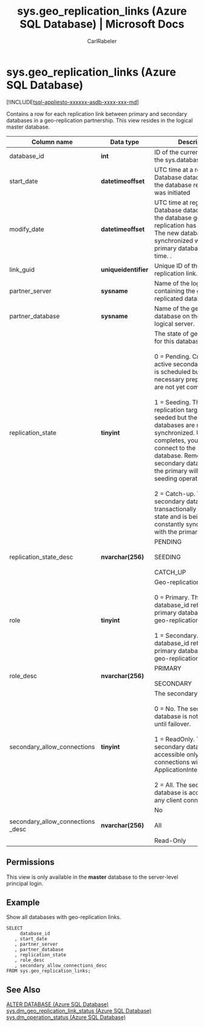 ﻿---
title: "sys.geo_replication_links (Azure SQL Database) | Microsoft Docs"
ms.custom: ""
ms.date: "10/18/2016"
ms.prod: ""
ms.prod_service: "sql-database"
ms.reviewer: ""
ms.service: "sql-database"
ms.suite: "sql"
ms.technology: system-objects
ms.tgt_pltfrm: ""
ms.topic: conceptual
f1_keywords: 
  - "dm_geo_replication_links_TSQL"
  - "dm_geo_replication_links"
  - "sys.dm_geo_replication_links"
  - "sys.dm_geo_replication_links_TSQL"
helpviewer_keywords: 
  - "sys.dm_geo_replication_links dynamic management view"
  - "dm_geo_replication_links dynamic management view"
ms.assetid: 58911798-1d60-4f28-87ab-2def2bfc3de7
caps.latest.revision: 14
author: "CarlRabeler"
ms.author: "carlrab"
manager: craigg
monikerRange: "= azuresqldb-current || = sqlallproducts-allversions"
---
# sys.geo_replication_links (Azure SQL Database)
[!INCLUDE[tsql-appliesto-xxxxxx-asdb-xxxx-xxx-md](../../includes/tsql-appliesto-xxxxxx-asdb-xxxx-xxx-md.md)]

  Contains a row for each replication link between primary and secondary databases in a geo-replication partnership. This view resides in the logical master database.  
  
|Column name|Data type|Description|  
|-----------------|---------------|-----------------|  
|database_id|**int**|ID of the current database in the sys.databases view.|  
|start_date|**datetimeoffset**|UTC time at a regional SQL Database datacenter when the database replication was initiated|  
|modify_date|**datetimeoffset**|UTC time at regional SQL Database datacenter when the database geo-replication has completed. The new database is synchronized with the primary database as of this time. .|  
|link_guid|**uniqueidentifier**|Unique ID of the geo-replication link.|  
|partner_server|**sysname**|Name of the logical server containing the geo-replicated database.|  
|partner_database|**sysname**|Name of the geo-replicated database on the linked logical server.|  
|replication_state|**tinyint**|The state of geo-replication for this database, one of:.<br /><br /> 0 = Pending. Creation of the active secondary database is scheduled but the necessary preparation steps are not yet completed.<br /><br /> 1 = Seeding. The geo-replication target is being seeded but the two databases are not yet synchronized. Until seeding completes, you cannot connect to the secondary database. Removing secondary database from the primary will cancel the seeding operation.<br /><br /> 2 = Catch-up. The secondary database is  in a transactionally consistent state and is being constantly  synchronized with the primary database.|  
|replication_state_desc|**nvarchar(256)**|PENDING<br /><br /> SEEDING<br /><br /> CATCH_UP|  
|role|**tinyint**|Geo-replication role, one of:<br /><br /> 0 = Primary. The database_id  refers to the primary database in the geo-replication partnership.<br /><br /> 1 = Secondary.  The database_id  refers to the primary database in the geo-replication partnership.|  
|role_desc|**nvarchar(256)**|PRIMARY<br /><br /> SECONDARY|  
|secondary_allow_connections|**tinyint**|The secondary type, one of:<br /><br /> 0 = No. The secondary database is not accessible until failover.<br /><br /> 1 = ReadOnly. The secondary database is accessible only to client connections with ApplicationIntent=ReadOnly.<br /><br /> 2 = All. The secondary database is accessible to any client connection.|  
|secondary_allow_connections _desc|**nvarchar(256)**|No<br /><br /> All<br /><br /> Read-Only|  
  
## Permissions  
 This view is only available in the **master** database to the server-level principal login.  
  
## Example  
 Show all databases with geo-replication links.  
  
```  
SELECT   
     database_id  
   , start_date  
   , partner_server  
   , partner_database  
   , replication_state  
   , role_desc  
   , secondary_allow_connections_desc   
FROM sys.geo_replication_links;  
```  
  
## See Also  
 [ALTER DATABASE (Azure SQL Database)](../../t-sql/statements/alter-database-azure-sql-database.md)   
 [sys.dm_geo_replication_link_status &#40;Azure SQL Database&#41;](../../relational-databases/system-dynamic-management-views/sys-dm-geo-replication-link-status-azure-sql-database.md)   
 [sys.dm_operation_status &#40;Azure SQL Database&#41;](../../relational-databases/system-dynamic-management-views/sys-dm-operation-status-azure-sql-database.md)  
  
  
